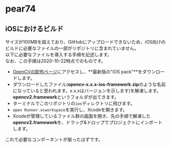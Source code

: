# pear74

## iOSにおけるビルド

サイズが100MBを超えており、GitHubにアップロードできないため、iOS向けのビルドに必要なファイルの一部がリポジトリに含まれていません。  
以下に必要なファイルを導入する手順を記述します。  
なお、この手順は2020-10-22時点でのものです。

- [OpenCVの配布ページ](https://opencv.org/releases/)にアクセスし、**最新版の"iOS pack"**をダウンロードします。
- ダウンロードしたファイル(**opencv-x.x.x-ios-framework.zip**のような名前になっていると思われます。x.x.xはバージョンを示します)を解凍します。**opencv2.framework**というフォルダが出てきます。
- ターミナルでこのリポジトリの`ios`ディレクトリに飛びます。
- `open Runner.xcworkspace`を実行し、Xcodeを開きます。
- Xcodeが管理しているファイル群の画面を開き、先の手順で解凍した**opencv2.framework**を、ドラッグ&ドロップでプロジェクトにインポートします。

これで必要なコンポーネントが揃ったはずです。
